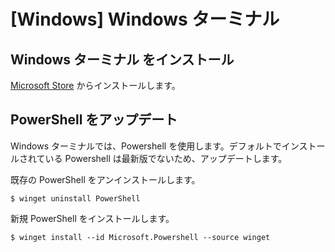 # [Windows] Windows ターミナル

## Windows ターミナル をインストール

[Microsoft Store](https://apps.microsoft.com/detail/9n0dx20hk701?hl=ja-JP&gl=JP) からインストールします。

## PowerShell をアップデート

Windows ターミナルでは、Powershell を使用します。デフォルトでインストールされている Powershell は最新版でないため、アップデートします。

既存の PowerShell をアンインストールします。

```
$ winget uninstall PowerShell
```

新規 PowerShell をインストールします。

```
$ winget install --id Microsoft.Powershell --source winget
```
